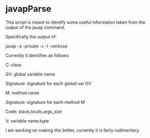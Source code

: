 javapParse
==========

This script is meant to identify some useful information taken from the output of the javap command.

Specifically the output of:

javap -s -private -c -l -verbose <filename>

Currently it identifies as follows:

C: class

GV: global variable name

Signature: signature for each global var GV

M: method name

Signature: signature for each method M

Code: stack,locals,args_size

V: variable name;type


I am working on making this better, currently it is fairly rudimentary.